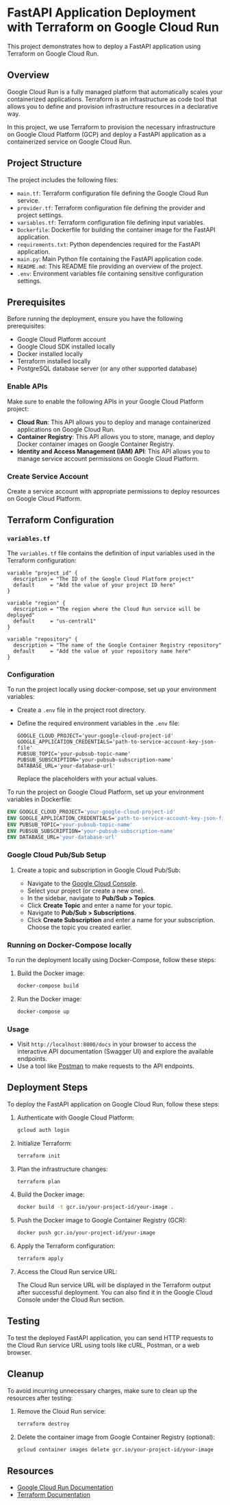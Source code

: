 # FastAPI Application Deployment with Terraform on Google Cloud Run

This project demonstrates how to deploy a FastAPI application using Terraform on Google Cloud Run.

## Overview

Google Cloud Run is a fully managed platform that automatically scales your containerized applications. Terraform is an infrastructure as code tool that allows you to define and provision infrastructure resources in a declarative way.

In this project, we use Terraform to provision the necessary infrastructure on Google Cloud Platform (GCP) and deploy a FastAPI application as a containerized service on Google Cloud Run.

## Project Structure

The project includes the following files:

- `main.tf`: Terraform configuration file defining the Google Cloud Run service.
- `provider.tf`: Terraform configuration file defining the provider and project settings.
- `variables.tf`: Terraform configuration file defining input variables.
- `Dockerfile`: Dockerfile for building the container image for the FastAPI application.
- `requirements.txt`: Python dependencies required for the FastAPI application.
- `main.py`: Main Python file containing the FastAPI application code.
- `README.md`: This README file providing an overview of the project.
- `.env`: Environment variables file containing sensitive configuration settings.

## Prerequisites

Before running the deployment, ensure you have the following prerequisites:

- Google Cloud Platform account
- Google Cloud SDK installed locally
- Docker installed locally
- Terraform installed locally
- PostgreSQL database server (or any other supported database)

### Enable APIs

Make sure to enable the following APIs in your Google Cloud Platform project:

- **Cloud Run**: This API allows you to deploy and manage containerized applications on Google Cloud Run.
- **Container Registry**: This API allows you to store, manage, and deploy Docker container images on Google Container Registry.
- **Identity and Access Management (IAM) API**: This API allows you to manage service account permissions on Google Cloud Platform.

### Create Service Account

Create a service account with appropriate permissions to deploy resources on Google Cloud Platform.


## Terraform Configuration

### `variables.tf`

The `variables.tf` file contains the definition of input variables used in the Terraform configuration:

```hcl
variable "project_id" {
  description = "The ID of the Google Cloud Platform project"
  default     = "Add the value of your project ID here"
}

variable "region" {
  description = "The region where the Cloud Run service will be deployed"
  default     = "us-central1"
}

variable "repository" {
  description = "The name of the Google Container Registry repository"
  default     = "Add the value of your repository name here"
}
```

### Configuration

To run the project locally using docker-compose, set up your environment variables:

   - Create a `.env` file in the project root directory.
   - Define the required environment variables in the `.env` file:

     ```dotenv
     GOOGLE_CLOUD_PROJECT='your-google-cloud-project-id'
     GOOGLE_APPLICATION_CREDENTIALS='path-to-service-account-key-json-file'
     PUBSUB_TOPIC='your-pubsub-topic-name'
     PUBSUB_SUBSCRIPTION='your-pubsub-subscription-name'
     DATABASE_URL='your-database-url'
     ```

     Replace the placeholders with your actual values.

To run the project on Google Cloud Platform, set up your environment variables in Dockerfile:

```Dockerfile
ENV GOOGLE_CLOUD_PROJECT='your-google-cloud-project-id'
ENV GOOGLE_APPLICATION_CREDENTIALS='path-to-service-account-key-json-file'
ENV PUBSUB_TOPIC='your-pubsub-topic-name'
ENV PUBSUB_SUBSCRIPTION='your-pubsub-subscription-name'
ENV DATABASE_URL='your-database-url'
```

### Google Cloud Pub/Sub Setup

1. Create a topic and subscription in Google Cloud Pub/Sub:

   - Navigate to the [Google Cloud Console](https://console.cloud.google.com/).
   - Select your project (or create a new one).
   - In the sidebar, navigate to **Pub/Sub > Topics**.
   - Click **Create Topic** and enter a name for your topic.
   - Navigate to **Pub/Sub > Subscriptions**.
   - Click **Create Subscription** and enter a name for your subscription. Choose the topic you created earlier.


### Running on Docker-Compose locally

To run the deployment locally using Docker-Compose, follow these steps:

1. Build the Docker image:

    ```bash
    docker-compose build
    ```

2. Run the Docker image:

    ```bash
    docker-compose up
    ```

### Usage

- Visit `http://localhost:8000/docs` in your browser to access the interactive API documentation (Swagger UI) and explore the available endpoints.
- Use a tool like [Postman](https://www.postman.com/) to make requests to the API endpoints.

## Deployment Steps

To deploy the FastAPI application on Google Cloud Run, follow these steps:

1. Authenticate with Google Cloud Platform:

    ```bash
    gcloud auth login
    ```

2. Initialize Terraform:

    ```bash
    terraform init
    ```

3. Plan the infrastructure changes:

    ```bash
    terraform plan
    ```

4. Build the Docker image:

    ```bash
    docker build -t gcr.io/your-project-id/your-image .
    ```

5. Push the Docker image to Google Container Registry (GCR):

    ```bash
    docker push gcr.io/your-project-id/your-image
    ```


6. Apply the Terraform configuration:

    ```bash
    terraform apply
    ```

7. Access the Cloud Run service URL:

    The Cloud Run service URL will be displayed in the Terraform output after successful deployment. You can also find it in the Google Cloud Console under the Cloud Run section.


## Testing

To test the deployed FastAPI application, you can send HTTP requests to the Cloud Run service URL using tools like cURL, Postman, or a web browser.

## Cleanup

To avoid incurring unnecessary charges, make sure to clean up the resources after testing:

1. Remove the Cloud Run service:

    ```bash
    terraform destroy
    ```

2. Delete the container image from Google Container Registry (optional):

    ```bash
    gcloud container images delete gcr.io/your-project-id/your-image
    ```

## Resources

- [Google Cloud Run Documentation](https://cloud.google.com/run/docs)
- [Terraform Documentation](https://learn.hashicorp.com/tutorials/terraform/google-cloud-run)


